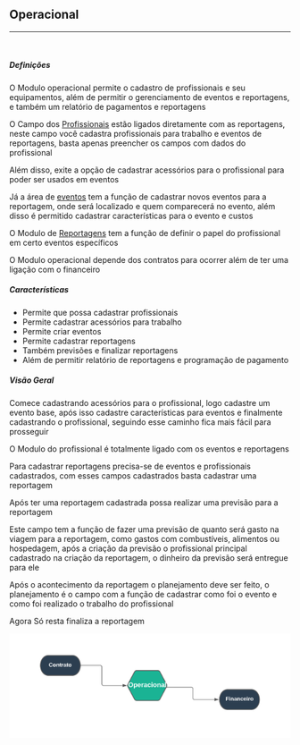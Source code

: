 ## Operacional
***
<br>

##### **Definições**

O Modulo operacional permite o cadastro de profissionais e seu equipamentos, além de permitir o gerenciamento de 
eventos e reportagens, e também um relatório de pagamentos e reportagens 

O Campo dos [Profissionais](https://rfsolutionit.github.io/myphotos/pages/cadastro/operacional/profissionais.html) estão ligados diretamente com as reportagens, neste campo você cadastra profissionais 
para trabalho e eventos de reportagens, basta apenas preencher os campos com dados do profissional

Além disso, exite a opção de cadastrar acessórios para o profissional para poder ser usados em eventos

Já a área de [eventos](https://rfsolutionit.github.io/myphotos/pages/gerenciamento/operacional/eventos.html) tem a função de cadastrar novos eventos para a reportagem, onde será localizado e quem 
comparecerá no evento, além disso é permitido cadastrar características para o evento e custos

O Modulo de [Reportagens](https://rfsolutionit.github.io/myphotos/pages/gerenciamento/operacional/reportagens.html) tem a função de definir o papel do profissional em certo eventos específicos 

O Modulo operacional depende dos contratos para ocorrer além de ter uma ligação com o financeiro

##### **Características**

* Permite que possa cadastrar profissionais
* Permite cadastrar acessórios para trabalho
* Permite criar eventos
* Permite cadastrar reportagens 
* Também previsões e finalizar reportagens
* Além de permitir relatório de reportagens e programação de pagamento

##### **Visão Geral**

Comece cadastrando acessórios para o profissional, logo cadastre um evento base, após isso cadastre
características para eventos e finalmente cadastrando o profissional, seguindo esse caminho fica mais
fácil para prosseguir

O Modulo do profissional é totalmente ligado com os eventos e reportagens

Para cadastrar reportagens precisa-se de eventos e profissionais cadastrados, com esses campos cadastrados 
basta cadastrar uma reportagem

Após ter uma reportagem cadastrada possa realizar uma previsão para a reportagem

Este campo tem a função de fazer uma previsão de quanto será gasto na viagem para a reportagem, como 
gastos com combustíveis, alimentos ou hospedagem, após a criação da previsão o profissional principal 
cadastrado na criação da reportagem, o dinheiro da previsão será entregue para ele

Após o acontecimento da reportagem o planejamento deve ser feito, o planejamento é o campo com a função de cadastrar como foi o evento e como foi realizado o trabalho do profissional

Agora Só resta finaliza a reportagem

![](../img/operacionalMind.PNG)